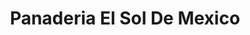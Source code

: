 ---
title: "Panaderia El Sol De Mexico"
url: /milwaukee/panaderia-el-sol-de-mexico/
shop: bakery
---
